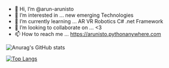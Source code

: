 - 👋 Hi, I’m @arun-arunisto
- 👀 I’m interested in ... new emerging Technologies
- 🌱 I’m currently learning ... AR VR Robotics C# .net Framework
- 💞️ I’m looking to collaborate on ... <3
- 📫 How to reach me ... https://arunisto.pythonanywhere.com

<!---
arun-arunisto/arun-arunisto is a ✨ special ✨ repository because its `README.md` (this file) appears on your GitHub profile.
You can click the Preview link to take a look at your changes.
--->
![Anurag's GitHub stats](https://github-readme-stats.vercel.app/api?username=arun-arunisto&show_icons=true&theme=dark)





[![Top Langs](https://github-readme-stats.vercel.app/api/top-langs/?username=arun-arunisto&layout=compact)](https://github.com/anuraghazra/github-readme-stats)
